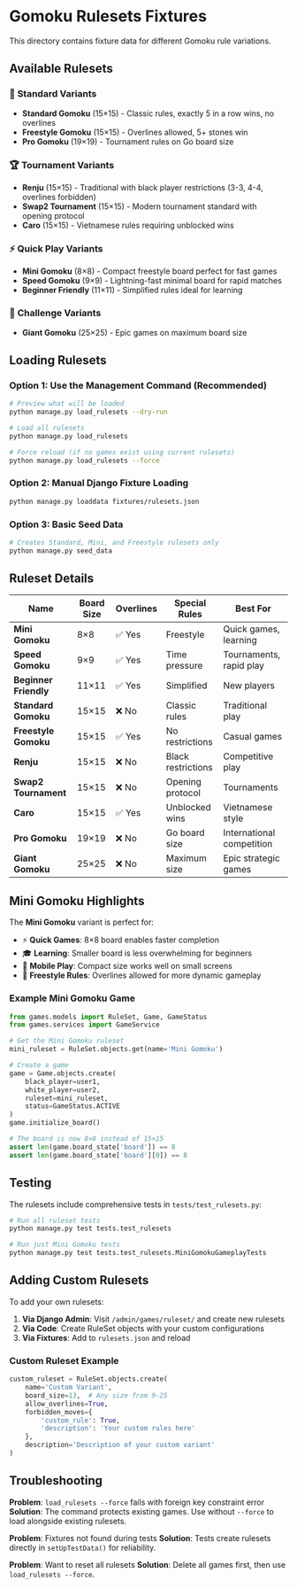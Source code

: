 # Gomoku Rulesets Fixtures

This directory contains fixture data for different Gomoku rule variations.

## Available Rulesets

### 🎯 **Standard Variants**
- **Standard Gomoku** (15×15) - Classic rules, exactly 5 in a row wins, no overlines
- **Freestyle Gomoku** (15×15) - Overlines allowed, 5+ stones win  
- **Pro Gomoku** (19×19) - Tournament rules on Go board size

### 🏆 **Tournament Variants**
- **Renju** (15×15) - Traditional with black player restrictions (3-3, 4-4, overlines forbidden)
- **Swap2 Tournament** (15×15) - Modern tournament standard with opening protocol
- **Caro** (15×15) - Vietnamese rules requiring unblocked wins

### ⚡ **Quick Play Variants**
- **Mini Gomoku** (8×8) - Compact freestyle board perfect for fast games
- **Speed Gomoku** (9×9) - Lightning-fast minimal board for rapid matches
- **Beginner Friendly** (11×11) - Simplified rules ideal for learning

### 🚀 **Challenge Variants**
- **Giant Gomoku** (25×25) - Epic games on maximum board size

## Loading Rulesets

### Option 1: Use the Management Command (Recommended)
```bash
# Preview what will be loaded
python manage.py load_rulesets --dry-run

# Load all rulesets
python manage.py load_rulesets

# Force reload (if no games exist using current rulesets)
python manage.py load_rulesets --force
```

### Option 2: Manual Django Fixture Loading
```bash
python manage.py loaddata fixtures/rulesets.json
```

### Option 3: Basic Seed Data
```bash
# Creates Standard, Mini, and Freestyle rulesets only
python manage.py seed_data
```

## Ruleset Details

| Name | Board Size | Overlines | Special Rules | Best For |
|------|------------|-----------|---------------|----------|
| **Mini Gomoku** | 8×8 | ✅ Yes | Freestyle | Quick games, learning |
| **Speed Gomoku** | 9×9 | ✅ Yes | Time pressure | Tournaments, rapid play |
| **Beginner Friendly** | 11×11 | ✅ Yes | Simplified | New players |
| **Standard Gomoku** | 15×15 | ❌ No | Classic rules | Traditional play |
| **Freestyle Gomoku** | 15×15 | ✅ Yes | No restrictions | Casual games |
| **Renju** | 15×15 | ❌ No | Black restrictions | Competitive play |
| **Swap2 Tournament** | 15×15 | ❌ No | Opening protocol | Tournaments |
| **Caro** | 15×15 | ✅ Yes | Unblocked wins | Vietnamese style |
| **Pro Gomoku** | 19×19 | ❌ No | Go board size | International competition |
| **Giant Gomoku** | 25×25 | ❌ No | Maximum size | Epic strategic games |

## Mini Gomoku Highlights

The **Mini Gomoku** variant is perfect for:
- ⚡ **Quick Games**: 8×8 board enables faster completion
- 🎓 **Learning**: Smaller board is less overwhelming for beginners  
- 📱 **Mobile Play**: Compact size works well on small screens
- 🏃 **Freestyle Rules**: Overlines allowed for more dynamic gameplay

### Example Mini Gomoku Game
```python
from games.models import RuleSet, Game, GameStatus
from games.services import GameService

# Get the Mini Gomoku ruleset
mini_ruleset = RuleSet.objects.get(name='Mini Gomoku')

# Create a game
game = Game.objects.create(
    black_player=user1,
    white_player=user2, 
    ruleset=mini_ruleset,
    status=GameStatus.ACTIVE
)
game.initialize_board()

# The board is now 8×8 instead of 15×15
assert len(game.board_state['board']) == 8
assert len(game.board_state['board'][0]) == 8
```

## Testing

The rulesets include comprehensive tests in `tests/test_rulesets.py`:

```bash
# Run all ruleset tests
python manage.py test tests.test_rulesets

# Run just Mini Gomoku tests  
python manage.py test tests.test_rulesets.MiniGomokuGameplayTests
```

## Adding Custom Rulesets

To add your own rulesets:

1. **Via Django Admin**: Visit `/admin/games/ruleset/` and create new rulesets
2. **Via Code**: Create RuleSet objects with your custom configurations
3. **Via Fixtures**: Add to `rulesets.json` and reload

### Custom Ruleset Example
```python
custom_ruleset = RuleSet.objects.create(
    name='Custom Variant',
    board_size=13,  # Any size from 9-25
    allow_overlines=True,
    forbidden_moves={
        'custom_rule': True,
        'description': 'Your custom rules here'
    },
    description='Description of your custom variant'
)
```

## Troubleshooting

**Problem**: `load_rulesets --force` fails with foreign key constraint error
**Solution**: The command protects existing games. Use without `--force` to load alongside existing rulesets.

**Problem**: Fixtures not found during tests
**Solution**: Tests create rulesets directly in `setUpTestData()` for reliability.

**Problem**: Want to reset all rulesets
**Solution**: Delete all games first, then use `load_rulesets --force`.